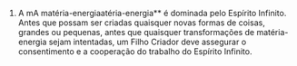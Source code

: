 ﻿1. A mA matéria-energiaatéria-energia** é dominada pelo Espírito Infinito. Antes que possam ser criadas quaisquer novas formas de coisas, grandes ou pequenas, antes que quaisquer transformações de matéria-energia sejam intentadas, um Filho Criador deve assegurar o consentimento e a cooperação do trabalho do Espírito Infinito.